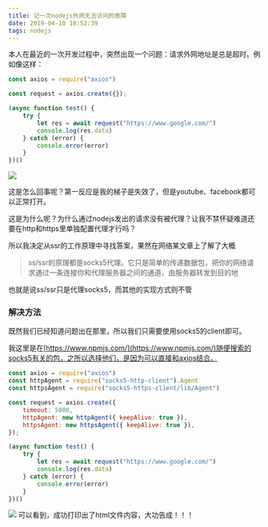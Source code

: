```yaml
---
title: 记一次nodejs外网无法访问的故障
date: 2019-04-10 18:52:39
tags: nodejs
---
```



本人在最近的一次开发过程中，突然出现一个问题：请求外网地址是总是超时。例如像这样：
```javascript
const axios = require("axios")

const request = axios.create({});

(async function test() {
    try {
        let res = await request("https://www.google.com/")
        console.log(res.data)
    } catch (error) {
        console.error(error)
    }
})()
```
<!-- more -->
![](http://ww1.sinaimg.cn/large/005tsFX0ly1g206eupuoej30d5024t8o.jpg)

这是怎么回事呢？第一反应是我的梯子是失效了，但是youtube、facebook都可以正常打开。

这是为什么呢？为什么通过nodejs发出的请求没有被代理？让我不禁怀疑难道还要在http和https里单独配置代理才行吗？

所以我决定从ssr的工作原理中寻找答案，果然在网络某文章上了解了大概
> ss/ssr的原理都是socks5代理。它只是简单的传递数据包，把你的网络请求通过一条连接你和代理服务器之间的通道，由服务器转发到目的地

也就是说ss/ssr只是代理socks5，而其他的实现方式则不管

### 解决方法
既然我们已经知道问题出在那里，所以我们只需要使用socks5的client即可。

我这里是在[https://www.npmjs.com/](https://www.npmjs.com/)随便搜索的socks5有关的包，之所以选择他们，是因为可以直接和axios结合。
```javascript
const axios = require("axios")
const httpAgent = require("socks5-http-client").Agent
const httpsAgent = require("socks5-https-client/lib/Agent")

const request = axios.create({
    timeout: 5000,
    httpAgent: new httpAgent({ keepAlive: true }),
    httpsAgent: new httpsAgent({ keepAlive: true }),
});

(async function test() {
    try {
        let res = await request("https://www.google.com/")
        console.log(res.data)
    } catch (error) {
        console.error(error)
    }
})()
```
![](http://ww1.sinaimg.cn/large/005tsFX0ly1g207eirhsjj30uq06ujt6.jpg)
可以看到，成功打印出了html文件内容，大功告成！！！